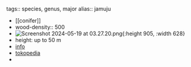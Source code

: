 tags:: species, genus, major
alias:: jamuju

- [[conifer]]
- wood-density:: 500
- ![Screenshot 2024-05-19 at 03.27.20.png](https://peach-geographical-bat-397.mypinata.cloud/ipfs/QmcJm1QL9u9ncQuPAjPEVU8ZGTTMdtErX486NAixnJjFpa){:height 905, :width 628}
- height: up to 50 m
- [info](http://www.plantsofasia.com/index/dacrycarpus_imbricatus/0-1212)
- [tokopedia](https://www.tokopedia.com/greenmutis/bahan-bonsai-mujamuju-jamuju-dacrycarpus-sp?extParam=ivf%3Dfalse%26src%3Dsearch)
-